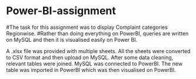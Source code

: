 # Power-BI-assignment
#The task for this assignment was to display Complaint categories Regionwise. 
#Rather than doing everything on PowerBI, queries are written on MySQL and then it is visualised easily on Power BI. 

A .xlsx file was provided with multiple sheets.
All the sheets were converted to CSV format and then upload on MySQL. 
After some data cleaning, relevant tables were joined. 
MySQL was connected to PowerBI.
The new table was imported in PowerBI which was then visualised on PowerBI.
